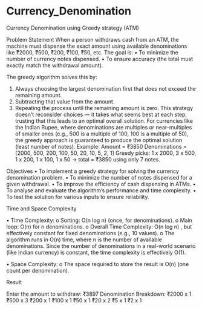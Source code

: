 # Currency_Denomination
Currency Denomination using Greedy strategy (ATM)


 Problem Statement
When a person withdraws cash from an ATM, the machine must dispense the exact amount using available denominations like ₹2000, ₹500, ₹200, ₹100, ₹50, etc.
The goal is:
•	To minimize the number of currency notes dispensed.
•	To ensure accuracy (the total must exactly match the withdrawal amount).



The greedy algorithm solves this by:
1.	Always choosing the largest denomination first that does not exceed the remaining amount.
2.	Subtracting that value from the amount.
3.	Repeating the process until the remaining amount is zero.
This strategy doesn’t reconsider choices — it takes what seems best at each step, trusting that this leads to an optimal overall solution.
For currencies like the Indian Rupee, where denominations are multiples or near-multiples of smaller ones (e.g., 500 is a multiple of 100, 100 is a multiple of 50), the greedy approach is guaranteed to produce the optimal solution (least number of notes).
Example:
Amount = ₹3850
Denominations = [2000, 500, 200, 100, 50, 20, 10, 5, 2, 1]
Greedy picks: 1 x 2000, 3 x 500, 1 x 200, 1 x 100, 1 x 50 → total = ₹3850 using only 7 notes.



Objectives 
•	To implement a greedy strategy for solving the currency denomination problem.
•	To minimize the number of notes dispensed for a given withdrawal.
•	To improve the efficiency of cash dispensing in ATMs.
•	To analyse and evaluate the algorithm’s performance and time complexity.
•	To test the solution for various inputs to ensure reliability.


Time and Space Complexity

•	Time Complexity:
o	Sorting: O(n log n) (once, for denominations).
o	Main loop: O(n) for n denominations.
o	Overall Time Complexity: O(n log n) , but effectively constant for fixed denominations (e.g., 10 values).
o	The algorithm runs in O(n) time, where n is the number of available denominations.
Since the number of denominations in a real-world scenario (like Indian currency) is constant, the time complexity is effectively O(1).

•	Space Complexity:
o	The space required to store the result is O(n) (one count per denomination).


  Result

Enter the amount to withdraw: ₹3897
Denomination Breakdown:
₹2000 x 1
₹500 x 3
₹200 x 1
₹100 x 1
₹50 x 1
₹20 x 2
₹5 x 1
₹2 x 1 



